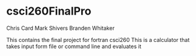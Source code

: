 csci260FinalPro
===============
Chris Card
Mark Shivers
Branden Whitaker

This contains the final project for fortran csci260
This is a calculator that takes input form file or command line and evaluates it

